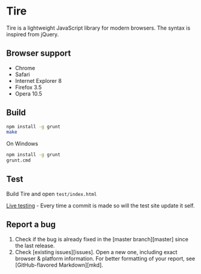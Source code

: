 # Tire

Tire is a lightweight JavaScript library for modern browsers. The syntax is inspired from jQuery.

## Browser support

* Chrome
* Safari
* Internet Explorer 8
* Firefox 3.5
* Opera 10.5

## Build

```sh
npm install -g grunt
make
```

On Windows
  
```sh
npm install -g grunt
grunt.cmd
```

## Test

  Build Tire and open `test/index.html`
  
  [Live testing](http://tire.forsmo.me) - Every time a commit is made so will the test site update it self.

## Report a bug

1. Check if the bug is already fixed in the [master branch][master] since the
   last release.
2. Check [existing issues][issues]. Open a new one, including exact browser &
   platform information. For better formatting of your report, see
   [GitHub-flavored Markdown][mkd].
